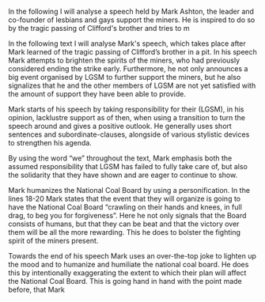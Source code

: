 In the following I will analyse a speech held by Mark Ashton, the leader and co-founder of lesbians and gays support the miners. He is inspired to do so by the tragic passing of Clifford's brother and tries to m

In the following text I will analyse Mark's speech, which takes place after Mark learned of the tragic passing of Clifford’s brother in a pit. In his speech Mark attempts to brighten the spirits of the miners, who had previously considered ending the strike early. Furthermore, he not only announces a big event organised by LGSM to further support the miners, but he also signalizes that he and the other members of LGSM are not yet satisfied with the amount of support they have been able to provide.

  

Mark starts of his speech by taking responsibility for their (LGSM), in his opinion, lacklustre support as of then, when using a transition to turn the speech around and gives a positive outlook. He generally uses short sentences and subordinate-clauses, alongside of various stylistic devices to strengthen his agenda.

By using the word “we” throughout the text, Mark emphasis both the assumed responsibility that LGSM has failed to fully take care of, but also the solidarity that they have shown and are eager to continue to show.

Mark humanizes the National Coal Board by using a personification. In the lines 18-20 Mark states that the event that they will organize is going to have the National Coal Board “crawling on their hands and knees, in full drag, to beg you for forgiveness”. Here he not only signals that the Board consists of humans, but that they can be beat and that the victory over them will be all the more rewarding. This he does to bolster the fighting spirit of the miners present.

Towards the end of his speech Mark uses an over-the-top joke to lighten up the mood and to humanize and humiliate the national coal board. He does this by intentionally exaggerating the extent to which their plan will affect the National Coal Board. This is going hand in hand with the point made before, that Mark